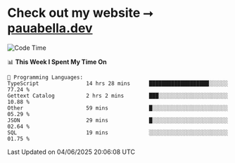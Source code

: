 # Check out my website ⭢ [pauabella.dev](https://pauabella.dev)

<!--START_SECTION:waka-->
![Code Time](http://img.shields.io/badge/Code%20Time-4%2C502%20hrs%203%20mins-blue)

📊 **This Week I Spent My Time On** 

```text
💬 Programming Languages: 
TypeScript               14 hrs 28 mins      ███████████████████░░░░░░   77.24 % 
Gettext Catalog          2 hrs 2 mins        ███░░░░░░░░░░░░░░░░░░░░░░   10.88 % 
Other                    59 mins             █░░░░░░░░░░░░░░░░░░░░░░░░   05.29 % 
JSON                     29 mins             █░░░░░░░░░░░░░░░░░░░░░░░░   02.64 % 
SQL                      19 mins             ░░░░░░░░░░░░░░░░░░░░░░░░░   01.75 % 
```


 Last Updated on 04/06/2025 20:06:08 UTC
<!--END_SECTION:waka-->
